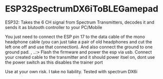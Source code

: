 # ESP32SpectrumDX6iToBLEGamepad
ESP32: Takes the 6 CH signal from Spectrum Transmitters, decodes it and sends it as blutooth controller to your PC/Mobile


You just need to connect the ESP pin 17 to the data cable of the mono headphone cable (you can just take a pair of old headphones and cut the left one off and use that connection). And also connect the ground to one ground pad. , ..:> Flash the firmware and power the esp via usb. Connect your created cable to the transmitter and it should power itsel on, dont use the power switch as this disables the trainer port

Use at your own risk. I take no liability. 
Tested with spectrum DX6i
